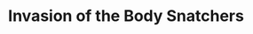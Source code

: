 ---
title: "Invasion of the Body Snatchers"
year: 1956
rating: 3
stars: "★★★"
rewatched: false
permalink: "invasion-of-the-body-snatchers"
watched_on: 2024-06-22
---